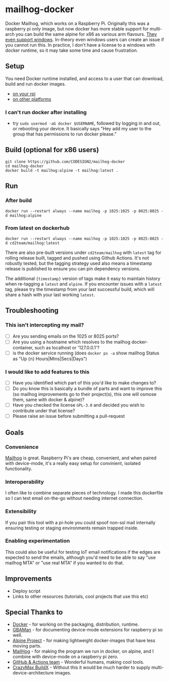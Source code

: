 # mailhog-docker

Docker Mailhog, which works on a Raspberry Pi. Originally this was a raspberry pi only image, but now docker has more stable support for multi-arch you can build the same alpine for x86 as various arm flavours. [They even support windows](https://docs.docker.com/docker-for-windows/). In-theory even windows users can create an issue if you cannot run this. In practice, I don't have a license to a windows with docker runtime, so it may take some time and cause frustration.

## Setup

You need Docker runtime installed, and access to a user that can download, build and run docker images.

- [on your rpi](https://www.raspberrypi.org/blog/docker-comes-to-raspberry-pi/)
- [on other platforms](https://docs.docker.com/install/)

### I can't run docker after installing

- try `sudo usermod -aG docker $USERNAME`, followed by logging in and out, or rebooting your device. It basically says "Hey add my user to the group that has permissions to run docker please."

## Build (optional for x86 users)

```
git clone https://github.com/CODESIGN2/mailhog-docker
cd mailhog-docker
docker build -t mailhog:alpine -t mailhog:latest .
```

## Run

### After build

```
docker run --restart always --name mailhog -p 1025:1025 -p 8025:8025 -d mailhog:alpine
```

### From latest on dockerhub

```
docker run --restart always --name mailhog -p 1025:1025 -p 8025:8025 -d cd2team/mailhog:latest
```

There are also pre-built versions under `cd2team/mailhog` with `latest` tag for rolling release built, tagged and pushed using Github Actions. It's not robustly tested, but the tagging strategy used also means a timestamp release is published to ensure you can pin dependency versions.

The additional `{timestamp}` version of tags make it easy to maintain history when re-tagging a `latest` and `alpine`. If you encounter issues with a `latest` tag, please try the timestamp from your last successful build, which will share a hash with your last working `latest`.

## Troubleshooting

### This isn't intercepting my mail?

- [ ] Are you sending emails on the 1025 or 8025 ports?
- [ ] Are you using a hostname which resolves to the mailhog docker-container, such as localhost or '127.0.0.1'?
- [ ] is the docker service running (does `docker ps -a` show mailhog Status as "Up {n} Hours|Mins|Secs|Days")

### I would like to add features to this

- [ ] Have you identified which part of this you'd like to make changes to?
- [ ] Do you know this is basically a bundle of parts and want to improve this (so mailhog improvements go to their project(s), this one will osmose them, same with docker & alpine)?
- [ ] Have you checked the license `GPL-3.0` and decided you wish to contribute under that license?
- [ ] Please raise an issue before submitting a pull-request

## Goals

### Convenience

[Mailhog](https://github.com/mailhog/MailHog) is great. Raspberry Pi's are cheap, convenient, and when paired with device-mode, it's a really easy setup for convinient, isolated functionality. 

### Interoperability

I often like to combine separate pieces of technology. I made this dockerfile so I can test email on-the-go without needing internet connection.

### Extensibility

If you pair this tool with a pi-hole you could spoof non-ssl mail internally ensuring testing or staging environments remain trapped inside.

### Enabling experimentation

This could also be useful for testing IoT email notifications if the edges are expected to send the emails, although you'd need to be able to say "use mailhog MTA" or "use real MTA" if you wanted to do that.

## Improvements

* Deploy script
* Links to other resources (tutorials, cool projects that use this etc)

## Special Thanks to

* [Docker](https://www.docker.com/) - for working on the packaging, distribution, runtime.
* [GBAMan](http://blog.gbaman.info/?p=791) - for documenting device-mode extensions for raspberry pi so well.
* [Alpine Project](https://alpinelinux.org/) - for making lightweight docker-images that have less moving parts.
* [MailHog](https://github.com/mailhog/MailHog) - for making the program we run in docker, on alpine, and I combine with device-mode on a raspberry pi zero.
* [GitHub & Actions team](https://github.com) - Wonderful humans, making cool tools.
* [CrazyMax BuildX](https://github.com/crazy-max/ghaction-docker-buildx) - Without this it would be much harder to supply multi-device-architecture images. 
